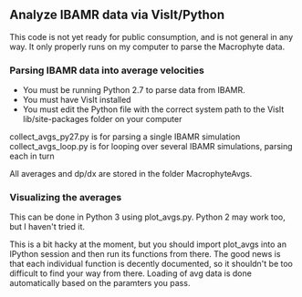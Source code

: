 ## Analyze IBAMR data via VisIt/Python

This code is not yet ready for public consumption, and is not general
in any way. It only properly runs on my computer to parse the Macrophyte data.

### Parsing IBAMR data into average velocities
- You must be running Python 2.7 to parse data from IBAMR.
- You must have VisIt installed
- You must edit the Python file with the correct system path to the VisIt 
  lib/site-packages folder on your computer

collect_avgs_py27.py is for parsing a single IBAMR simulation
collect_avgs_loop.py is for looping over several IBAMR simulations, parsing 
    each in turn

All averages and dp/dx are stored in the folder MacrophyteAvgs.

### Visualizing the averages
This can be done in Python 3 using plot_avgs.py. Python 2 may work too, but I 
    haven't tried it.

This is a bit hacky at the moment, but you should import plot_avgs into an 
    IPython session and then run its functions from there. The good news is 
    that each individual function is decently documented, so it shouldn't be 
    too difficult to find your way from there. Loading of avg data is done 
    automatically based on the paramters you pass.
